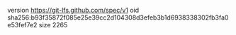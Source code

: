 version https://git-lfs.github.com/spec/v1
oid sha256:b93f35872f085e25e39cc2d104308d3efeb3b1d6938338302fb3fa0e53fef7e2
size 2265
